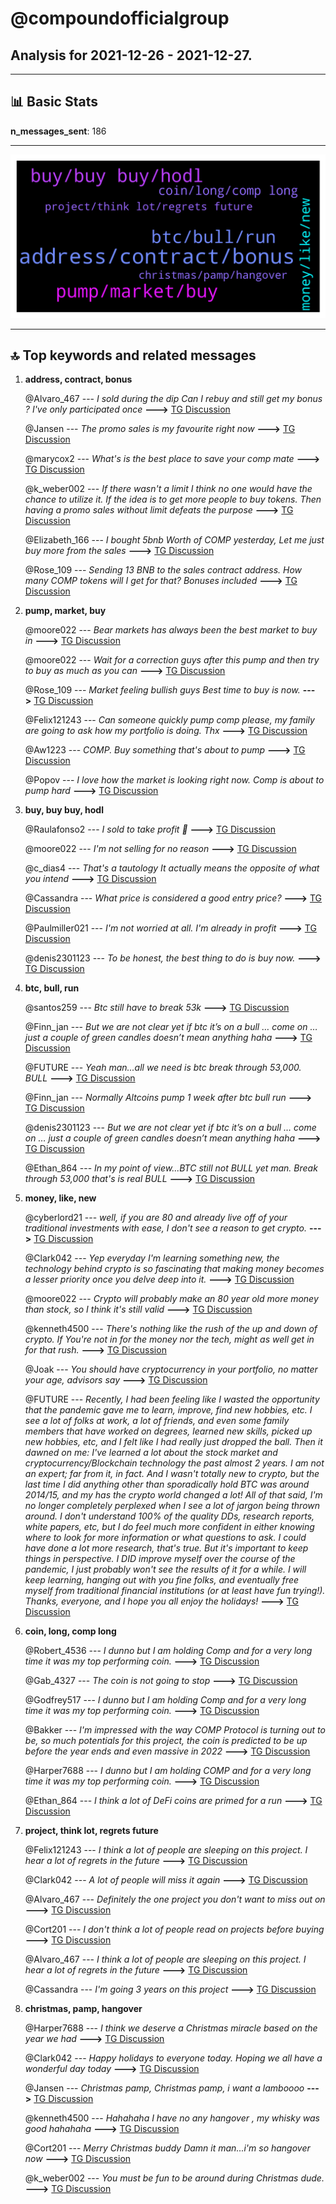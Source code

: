 # **@compoundofficialgroup**
 ## Analysis for **2021-12-26** - **2021-12-27**.

---

## 📊 **Basic Stats**

**n_messages_sent**: 186

---
![wordcloud](compoundofficialgroup_1Days_wordcloud.png)

---


## 🔝 **Top keywords and related messages**

1. **address, contract, bonus**

    @Alvaro_467 --- *I sold during the dip  Can I rebuy and still get my bonus ? I've only participated once* **--->** [TG Discussion](https://t.me/compoundofficialgroup/25740)

    @Jansen --- *The promo sales is my favourite right now* **--->** [TG Discussion](https://t.me/compoundofficialgroup/25701)

    @marycox2 --- *What's is the best place to save your comp mate* **--->** [TG Discussion](https://t.me/compoundofficialgroup/25734)

    @k_weber002 --- *If there wasn't a limit I think no one would have the chance to utilize it. If the idea is to get more people to buy tokens. Then having a promo sales without limit defeats the purpose* **--->** [TG Discussion](https://t.me/compoundofficialgroup/25738)

    @Elizabeth_166 --- *I bought 5bnb Worth of COMP yesterday, Let me just buy more from the sales* **--->** [TG Discussion](https://t.me/compoundofficialgroup/25642)

    @Rose_109 --- *Sending 13 BNB to the sales contract address.  How many COMP tokens will I get for that?  Bonuses included* **--->** [TG Discussion](https://t.me/compoundofficialgroup/25679)

2. **pump, market, buy**

    @moore022 --- *Bear markets has always been the best market to buy in* **--->** [TG Discussion](https://t.me/compoundofficialgroup/25746)

    @moore022 --- *Wait for a correction guys after this pump and then try to buy as much as you can* **--->** [TG Discussion](https://t.me/compoundofficialgroup/25810)

    @Rose_109 --- *Market feeling bullish guys Best time to buy is now.* **--->** [TG Discussion](https://t.me/compoundofficialgroup/25714)

    @Felix121243 --- *Can someone quickly pump comp please, my family are going to ask how my portfolio is doing. Thx* **--->** [TG Discussion](https://t.me/compoundofficialgroup/25577)

    @Aw1223 --- *COMP. Buy something that's about to pump* **--->** [TG Discussion](https://t.me/compoundofficialgroup/25579)

    @Popov --- *I love how the market is looking right now. Comp is about to pump hard* **--->** [TG Discussion](https://t.me/compoundofficialgroup/25627)

3. **buy, buy buy, hodl**

    @Raulafonso2 --- *I sold to take profit 🤭* **--->** [TG Discussion](https://t.me/compoundofficialgroup/25621)

    @moore022 --- *I'm not selling for no reason* **--->** [TG Discussion](https://t.me/compoundofficialgroup/25781)

    @c_dias4 --- *That's a tautology  It actually means the opposite of what you intend* **--->** [TG Discussion](https://t.me/compoundofficialgroup/25782)

    @Cassandra --- *What price is considered a good entry price?* **--->** [TG Discussion](https://t.me/compoundofficialgroup/25660)

    @Paulmiller021 --- *I'm not worried at all. I'm already in profit* **--->** [TG Discussion](https://t.me/compoundofficialgroup/25668)

    @denis2301123 --- *To be honest, the best thing to do is buy now.* **--->** [TG Discussion](https://t.me/compoundofficialgroup/25678)

4. **btc, bull, run**

    @santos259 --- *Btc still have to break 53k* **--->** [TG Discussion](https://t.me/compoundofficialgroup/25690)

    @Finn_jan --- *But we are not clear yet if btc it’s on a bull … come on … just a couple of green candles doesn’t mean anything haha* **--->** [TG Discussion](https://t.me/compoundofficialgroup/25695)

    @FUTURE --- *Yeah man...all we need is btc break through 53,000.  BULL* **--->** [TG Discussion](https://t.me/compoundofficialgroup/25693)

    @Finn_jan --- *Normally Altcoins pump 1 week after btc bull run* **--->** [TG Discussion](https://t.me/compoundofficialgroup/25585)

    @denis2301123 --- *But we are not clear yet if btc it’s on a bull … come on … just a couple of green candles doesn’t mean anything haha* **--->** [TG Discussion](https://t.me/compoundofficialgroup/25587)

    @Ethan_864 --- *In my point of view...BTC still not BULL yet man. Break through 53,000 that's is real BULL* **--->** [TG Discussion](https://t.me/compoundofficialgroup/25590)

5. **money, like, new**

    @cyberlord21 --- *well, if you are 80 and already live off of your traditional investments with ease, I don't see a reason to get crypto.* **--->** [TG Discussion](https://t.me/compoundofficialgroup/25768)

    @Clark042 --- *Yep everyday I'm learning something new, the technology behind crypto is so fascinating that making money becomes a lesser priority once you delve deep into it.* **--->** [TG Discussion](https://t.me/compoundofficialgroup/25698)

    @moore022 --- *Crypto will probably make an 80 year old more money than stock, so I think it's still valid* **--->** [TG Discussion](https://t.me/compoundofficialgroup/25770)

    @kenneth4500 --- *There's nothing like the rush of the up and down of crypto. If You're not in for the money nor the tech, might as well get in for that rush.* **--->** [TG Discussion](https://t.me/compoundofficialgroup/25769)

    @Joak --- *You should have cryptocurrency in your portfolio, no matter your age, advisors say* **--->** [TG Discussion](https://t.me/compoundofficialgroup/25767)

    @FUTURE --- *Recently, I had been feeling like I wasted the opportunity that the pandemic gave me to learn, improve, find new hobbies, etc. I see a lot of folks at work, a lot of friends, and even some family members that have worked on degrees, learned new skills, picked up new hobbies, etc, and I felt like I had really just dropped the ball.   Then it dawned on me: I've learned a lot about the stock market and cryptocurrency/Blockchain technology the past almost 2 years. I am not an expert; far from it, in fact. And I wasn't totally new to crypto, but the last time I did anything other than sporadically hold BTC was around 2014/15, and my has the crypto world changed a lot! All of that said, I'm no longer completely perplexed when I see a lot of jargon being thrown around. I don't understand 100% of the quality DDs, research reports, white papers, etc, but I do feel much more confident in either knowing where to look for more information or what questions to ask.   I could have done a lot more research, that's true. But it's important to keep things in perspective. I DID improve myself over the course of the pandemic, I just probably won't see the results of it for a while. I will keep learning, hanging out with you fine folks, and eventually free myself from traditional financial institutions (or at least have fun trying!). Thanks, everyone, and I hope you all enjoy the holidays!* **--->** [TG Discussion](https://t.me/compoundofficialgroup/25751)

6. **coin, long, comp long**

    @Robert_4536 --- *I dunno but I am holding Comp and for a very long time it was my top performing coin.* **--->** [TG Discussion](https://t.me/compoundofficialgroup/25798)

    @Gab_4327 --- *The coin is not going to stop* **--->** [TG Discussion](https://t.me/compoundofficialgroup/25794)

    @Godfrey517 --- *I dunno but I am holding Comp and for a very long time it was my top performing coin.* **--->** [TG Discussion](https://t.me/compoundofficialgroup/25792)

    @Bakker --- *I'm impressed with the way COMP Protocol is turning out to be, so much potentials for this project, the coin is predicted to be up  before the year ends and even massive in 2022* **--->** [TG Discussion](https://t.me/compoundofficialgroup/25658)

    @Harper7688 --- *I dunno but I am holding COMP and for a very long time it was my top performing coin.* **--->** [TG Discussion](https://t.me/compoundofficialgroup/25657)

    @Ethan_864 --- *I think a lot of DeFi coins are primed for a run* **--->** [TG Discussion](https://t.me/compoundofficialgroup/25578)

7. **project, think lot, regrets future**

    @Felix121243 --- *I think a lot of people are sleeping on this project.  I hear a lot of regrets in the future* **--->** [TG Discussion](https://t.me/compoundofficialgroup/25801)

    @Clark042 --- *A lot of people will miss it again* **--->** [TG Discussion](https://t.me/compoundofficialgroup/25812)

    @Alvaro_467 --- *Definitely the one project you don't want to miss out on* **--->** [TG Discussion](https://t.me/compoundofficialgroup/25802)

    @Cort201 --- *I don't think a lot of people read on projects before buying* **--->** [TG Discussion](https://t.me/compoundofficialgroup/25763)

    @Alvaro_467 --- *I think a lot of people are sleeping on this project.  I hear a lot of regrets in the future* **--->** [TG Discussion](https://t.me/compoundofficialgroup/25659)

    @Cassandra --- *I'm going 3 years on this project* **--->** [TG Discussion](https://t.me/compoundofficialgroup/25775)

8. **christmas, pamp, hangover**

    @Harper7688 --- *I think we deserve a Christmas miracle based on the year we had* **--->** [TG Discussion](https://t.me/compoundofficialgroup/25718)

    @Clark042 --- *Happy holidays to everyone today. Hoping we all have a wonderful day today* **--->** [TG Discussion](https://t.me/compoundofficialgroup/25596)

    @Jansen --- *Christmas pamp, Christmas pamp, i want a lamboooo* **--->** [TG Discussion](https://t.me/compoundofficialgroup/25593)

    @kenneth4500 --- *Hahahaha I have no any hangover , my whisky was good hahahaha* **--->** [TG Discussion](https://t.me/compoundofficialgroup/25588)

    @Cort201 --- *Merry Christmas buddy Damn it man...i'm so hangover now* **--->** [TG Discussion](https://t.me/compoundofficialgroup/25586)

    @k_weber002 --- *You must be fun to be around during Christmas dude.* **--->** [TG Discussion](https://t.me/compoundofficialgroup/25783)

